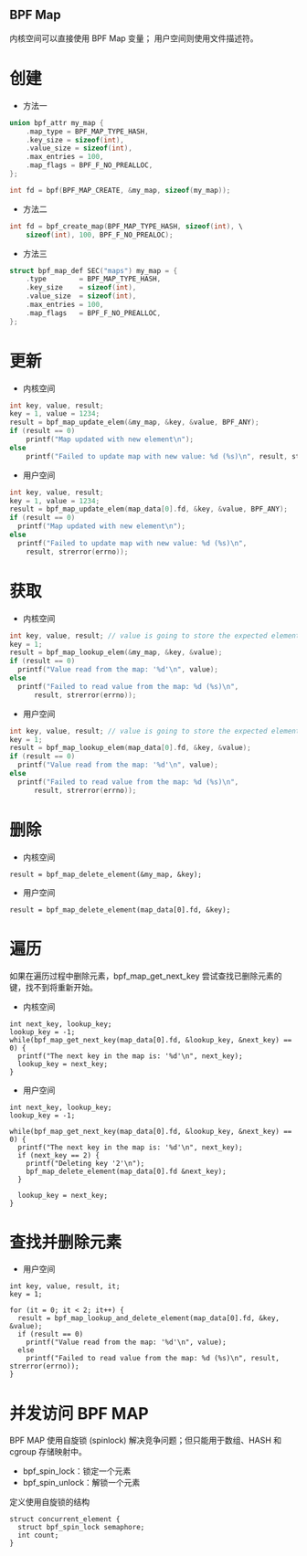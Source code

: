 
BPF Map
---
内核空间可以直接使用 BPF Map 变量；
用户空间则使用文件描述符。

# 创建
* 方法一

```c
union bpf_attr my_map {
    .map_type = BPF_MAP_TYPE_HASH,
    .key_size = sizeof(int),
    .value_size = sizeof(int),
    .max_entries = 100,
    .map_flags = BPF_F_NO_PREALLOC,
};

int fd = bpf(BPF_MAP_CREATE, &my_map, sizeof(my_map));

```

* 方法二

```c
int fd = bpf_create_map(BPF_MAP_TYPE_HASH, sizeof(int), \
    sizeof(int), 100, BPF_F_NO_PREALOC);
```

* 方法三

```c
struct bpf_map_def SEC("maps") my_map = {
    .type        = BPF_MAP_TYPE_HASH,
    .key_size    = sizeof(int),
    .value_size  = sizeof(int),
    .max_entries = 100,
    .map_flags   = BPF_F_NO_PREALLOC,
};
```



# 更新

* 内核空间

```c
int key, value, result;
key = 1, value = 1234;
result = bpf_map_update_elem(&my_map, &key, &value, BPF_ANY);
if (result == 0)
    printf("Map updated with new element\n");
else
    printf("Failed to update map with new value: %d (%s)\n", result, strerror(errno));
```

* 用户空间

```c
int key, value, result;
key = 1, value = 1234;
result = bpf_map_update_elem(map_data[0].fd, &key, &value, BPF_ANY);
if (result == 0)
  printf("Map updated with new element\n");
else
  printf("Failed to update map with new value: %d (%s)\n",
    result, strerror(errno));
```


# 获取
* 内核空间

```c
int key, value, result; // value is going to store the expected element's value
key = 1;
result = bpf_map_lookup_elem(&my_map, &key, &value);
if (result == 0)
  printf("Value read from the map: '%d'\n", value);
else
  printf("Failed to read value from the map: %d (%s)\n",
      result, strerror(errno));
```

* 用户空间
```c
int key, value, result; // value is going to store the expected element's value
key = 1;
result = bpf_map_lookup_elem(map_data[0].fd, &key, &value);
if (result == 0)
  printf("Value read from the map: '%d'\n", value);
else
  printf("Failed to read value from the map: %d (%s)\n",
      result, strerror(errno));
```


# 删除

* 内核空间

```
result = bpf_map_delete_element(&my_map, &key);
```

* 用户空间

```
result = bpf_map_delete_element(map_data[0].fd, &key);
```

# 遍历

如果在遍历过程中删除元素，bpf_map_get_next_key 尝试查找已删除元素的键，找不到将重新开始。

* 内核空间

```
int next_key, lookup_key;
lookup_key = -1;
while(bpf_map_get_next_key(map_data[0].fd, &lookup_key, &next_key) == 0) {
  printf("The next key in the map is: '%d'\n", next_key);
  lookup_key = next_key;
}
```

* 用户空间

```
int next_key, lookup_key;
lookup_key = -1;

while(bpf_map_get_next_key(map_data[0].fd, &lookup_key, &next_key) == 0) {
  printf("The next key in the map is: '%d'\n", next_key);
  if (next_key == 2) {
    printf("Deleting key '2'\n");
    bpf_map_delete_element(map_data[0].fd &next_key);
  }

  lookup_key = next_key;
}
```

# 查找并删除元素

* 用户空间

```
int key, value, result, it;
key = 1;

for (it = 0; it < 2; it++) {
  result = bpf_map_lookup_and_delete_element(map_data[0].fd, &key, &value);
  if (result == 0)
    printf("Value read from the map: '%d'\n", value);
  else
    printf("Failed to read value from the map: %d (%s)\n", result, strerror(errno));
}
```

# 并发访问 BPF MAP

BPF MAP 使用自旋锁 (spinlock) 解决竞争问题；但只能用于数组、HASH 和 cgroup 存储映射中。

* bpf_spin_lock：锁定一个元素
* bpf_spin_unlock：解锁一个元素

定义使用自旋锁的结构

```
struct concurrent_element {
  struct bpf_spin_lock semaphore;
  int count;
}
```

